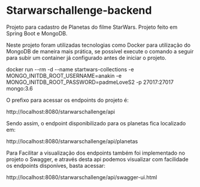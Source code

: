 # Starwarschallenge-backend
Projeto para cadastro de Planetas do filme StarWars. Projeto feito em Spring Boot e MongoDB.

Neste projeto foram utilizadas tecnologias como Docker para utilização do MongoDB de maneira mais prática, se possível execute
o comando a seguir para subir um container já configurado antes de iniciar o projeto.

docker run --rm -d --name startwars-collections -e MONGO_INITDB_ROOT_USERNAME=anakin -e MONGO_INITDB_ROOT_PASSWORD=padmeLoveS2 -p 27017:27017 mongo:3.6

O prefixo para acessar os endpoints do projeto é:

 http://localhost:8080/starwarschallenge/api
 
 Sendo assim, o endpoint disponibilizado para os planetas fica localizado em:
 
 http://localhost:8080/starwarschallenge/api/planetas

Para Facilitar a visualização dos endpoints também foi implementado no projeto o Swagger, e através desta api podemos visualizar com facilidade
 os endpoints disponíves, basta acessar:
 
 http://localhost:8080/starwarschallenge/api/swagger-ui.html
 
 
